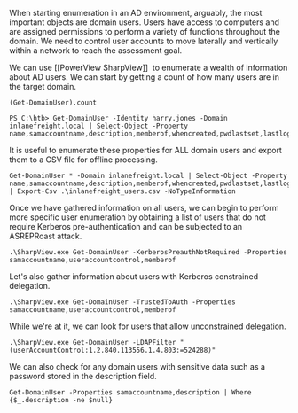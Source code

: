 When starting enumeration in an AD environment, arguably, the most important objects are domain users. Users have access to computers and are assigned permissions to perform a variety of functions throughout the domain. We need to control user accounts to move laterally and vertically within a network to reach the assessment goal.

We can use [[PowerView SharpView]]  to enumerate a wealth of information about AD users. We can start by getting a count of how many users are in the target domain.

```powershell-session
(Get-DomainUser).count
```

```powershell-session
PS C:\htb> Get-DomainUser -Identity harry.jones -Domain inlanefreight.local | Select-Object -Property name,samaccountname,description,memberof,whencreated,pwdlastset,lastlogontimestamp,accountexpires,admincount,userprincipalname,serviceprincipalname,mail,useraccountcontrol
```

It is useful to enumerate these properties for ALL domain users and export them to a CSV file for offline processing.

```powershell-session
Get-DomainUser * -Domain inlanefreight.local | Select-Object -Property name,samaccountname,description,memberof,whencreated,pwdlastset,lastlogontimestamp,accountexpires,admincount,userprincipalname,serviceprincipalname,mail,useraccountcontrol | Export-Csv .\inlanefreight_users.csv -NoTypeInformation
```

Once we have gathered information on all users, we can begin to perform more specific user enumeration by obtaining a list of users that do not require Kerberos pre-authentication and can be subjected to an ASREPRoast attack.

```powershell-session
.\SharpView.exe Get-DomainUser -KerberosPreauthNotRequired -Properties samaccountname,useraccountcontrol,memberof
```

Let's also gather information about users with Kerberos constrained delegation.

```powershell-session
.\SharpView.exe Get-DomainUser -TrustedToAuth -Properties samaccountname,useraccountcontrol,memberof
```

While we're at it, we can look for users that allow unconstrained delegation.

```powershell-session
.\SharpView.exe Get-DomainUser -LDAPFilter "(userAccountControl:1.2.840.113556.1.4.803:=524288)"
```

We can also check for any domain users with sensitive data such as a password stored in the description field.

```powershell-session
Get-DomainUser -Properties samaccountname,description | Where {$_.description -ne $null}
```